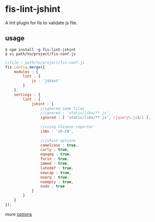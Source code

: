 # fis-lint-jshint

A lint plugin for fis to validate js file.

## usage

    $ npm install -g fis-lint-jshint
    $ vi path/to/project/fis-conf.js

```javascript
//file : path/to/project/fis-conf.js
fis.config.merge({
    modules : {
        lint : {
            js : 'jshint'
        }
    },
    settings : {
        lint : {
            jshint : {
                //ignored some files
                //ignored : 'static/libs/**.js',
                ignored : [ 'static/libs/**.js', /jquery\.js$/i ],
                
                //using Chinese reporter
                i18n : 'zh-CN',
                
                //jshint options
                camelcase : true,
                curly : true,
                eqeqeq : true,
                forin : true,
                immed : true,
                latedef : true,
                newcap : true,
                noarg : true,
                noempty : true,
                node : true
            }
        }
    }
});
```

more [options](http://jshint.com/docs/options/)
